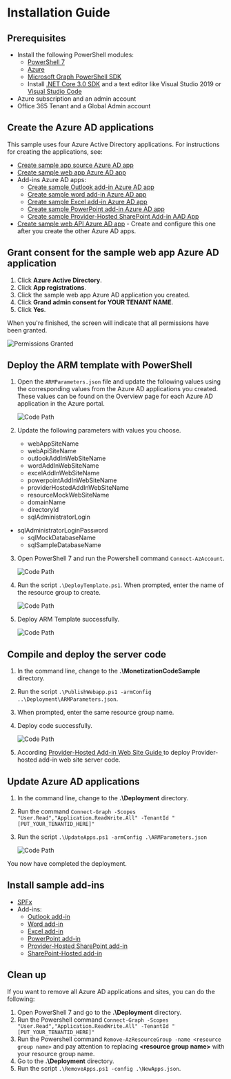 # Installation Guide

## Prerequisites

- Install the following PowerShell modules:
   - [PowerShell 7]( https://github.com/PowerShell/PowerShell/releases/tag/v7.0.0 )
   - [Azure](https://docs.microsoft.com/en-us/powershell/azure/install-az-ps?view=azps-3.1.0)
   - [Microsoft Graph PowerShell SDK](https://github.com/microsoftgraph/msgraph-sdk-powershell)
   - Install [.NET Core 3.0 SDK](https://dotnet.microsoft.com/download/dotnet-core/3.0) and a text editor like Visual Studio 2019 or [Visual Studio Code](https://code.visualstudio.com)
- Azure subscription and an admin account
- Office 365 Tenant and a Global Admin account

## Create the Azure AD applications

This sample uses four Azure Active Directory applications. For instructions for creating the applications, see:

- [Create sample app source Azure AD app](CreateSampleAppSourceAADApp.md)
- [Create sample web app Azure AD app](CreateSampleWebAppAADApp.md)
- Add-ins Azure AD apps:
   - [Create sample Outlook add-in Azure AD app](CreateSampleOutlookAddInAADApp.md) 
   - [Create sample word add-in Azure AD app](CreateSampleWordAddInAADApp.md) 
   - [Create sample Excel add-in Azure AD app](CreateSampleExcelAddInAADApp.md) 
   - [Create sample PowerPoint add-in Azure AD app](CreateSamplePowerPointAddInAADApp.md) 
   - [Create sample Provider-Hosted SharePoint Add-in AAD App](CreateSampleProviderHostedAddInAADApp.md) 
- [Create sample web API Azure AD app](CreateSampleWebAPIAADApp.md) - Create and configure this one after you create the other Azure AD apps. 

## Grant consent for the sample web app Azure AD application

1. Click **Azure Active Directory**.
1. Click **App registrations**.
1. Click the sample web app Azure AD application you created. 
1. Click **Grand admin consent for YOUR TENANT NAME**.
1. Click **Yes**.

When you're finished, the screen will indicate that all permissions have been granted.

![Permissions Granted](./Images/web-app-aad-app-01.png)

## Deploy the ARM template with PowerShell

1. Open the `ARMParameters.json` file and update the following values using the corresponding values from the Azure AD applications you created. These values can be found on the Overview page for each Azure AD application in the Azure portal.

   ![Code Path](Images/6.png)

2. Update the following parameters with values you choose.
   - webAppSiteName
   - webApiSiteName
   - outlookAddInWebSiteName
   - wordAddInWebSiteName
   - excelAddInWebSiteName
   - powerpointAddInWebSiteName
   - providerHostedAddInWebSiteName
   - resourceMockWebSiteName
   - domainName
   - directoryId
   - sqlAdministratorLogin
- sqlAdministratorLoginPassword
   - sqlMockDatabaseName
   - sqlSampleDatabaseName
   
3. Open PowerShell 7 and run the Powershell command `Connect-AzAccount`.

   ![Code Path](Images/7.png)

5. Run the script `.\DeployTemplate.ps1`. When prompted, enter the name of the resource group to create.

   ![Code Path](Images/8.png)

5. Deploy ARM Template successfully.

   ![Code Path](Images/9.png)   

## Compile and deploy the server code

1. In the command line, change to the **.\MonetizationCodeSample** directory.

1. Run the script `.\PublishWebapp.ps1 -armConfig ..\Deployment\ARMParameters.json`. 
   
1. When prompted, enter the same resource group name.
   
1. Deploy code successfully.
   
   ![Code Path](Images/10.png)

5. According [Provider-Hosted Add-in Web Site Guide ](./AddIns/ProviderHostedWebSiteDeploymentGuide.md) to deploy Provider-hosted add-in web site server code.

## Update Azure AD applications

1. In the command line, change to the **.\Deployment** directory.
1. Run the command `Connect-Graph -Scopes "User.Read","Application.ReadWrite.All" -TenantId "[PUT_YOUR_TENANTID_HERE]"`
1. Run the script `.\UpdateApps.ps1 -armConfig .\ARMParameters.json ` 

   ![Code Path](Images/11.png)

You now have completed the deployment.

## Install sample add-ins

- [SPFx](./SPFx/DeploymentGuide.md)
- Add-ins:
   -  [Outlook add-in](./AddIns/OutlookAddInDeploymentGuide.md)
   -  [Word add-in](./AddIns/WordAddInDeploymentGuide.md)
   -  [Excel add-in](./AddIns/ExcelAddInDeploymentGuide.md)
   -  [PowerPoint add-in](./AddIns/PowerPointAddInDeploymentGuide.md)
   -  [Provider-Hosted SharePoint add-in](./AddIns/ProviderHostedAddInDeploymentGuide.md)
   -  [SharePoint-Hosted add-in](./AddIns/SharePointHostedAddInDeploymentGuide.md)

## Clean up

If you want to remove all Azure AD applications and sites, you can do the following:

1. Open PowerShell 7 and go to the **.\Deployment** directory.
1. Run the Powershell command `Connect-Graph -Scopes "User.Read","Application.ReadWrite.All" -TenantId "[PUT_YOUR_TENANTID_HERE]"`
1. Run the Powershell command `Remove-AzResourceGroup -name <resource group name>` and pay attention to replacing **&lt;resource group name&gt;** with your resource group name.
1. Go to the **.\Deployment** directory.
1. Run the script `.\RemoveApps.ps1 -config .\NewApps.json`.
